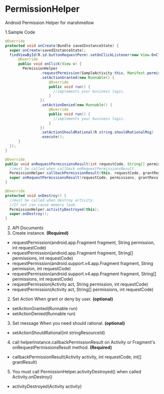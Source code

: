 # PermissionHelper
Android Permission Helper for marshmellow

1.Sample Code
```java
@Override
protected void onCreate(Bundle savedInstanceState) {
  super.onCreate(savedInstanceState);
  findViewById(R.id.buttonRequestPerm).setOnClickListener(new View.OnClickListener() {
      @Override
      public void onClick(View v) {
        PermissionHelper
                .requestPermission(SampleActivity.this, Manifest.permission.READ_EXTERNAL_STORAGE, 123)
                .setActionGranted(new Runnable() {
                    @Override
                    public void run() {
                      //implements your business logic.
                    }
                })
                .setActionDenied(new Runnable() {
                    @Override
                    public void run() {
                      //implements your business logic.
                    }
                })
                .setActionShouldRational(R.string.shouldRationalMsg)
                .execute();
      }
  });
}

@Override
public void onRequestPermissionsResult(int requestCode, String[] permissions, int[] grantResults) {
  //must be called when callback onRequestPermissionsResult.
  PermissionHelper.callbackPermissionResult(this, requestCode, grantResults);
  super.onRequestPermissionsResult(requestCode, permissions, grantResults);
}

@Override
protected void onDestroy() {
  //must be called when destroy activity.
  //If not can cause memory leak.
  PermissionHelper.activityDestroyed(this);
  super.onDestroy();
}
```

2. API Documents
1. Create instance. **(Required)**
 - requestPermission(android.app.Fragment fragment, String permission, int requestCode)
 - requestPermission(android.app.Fragment fragment, String[] permissions, int requestCode)
 - requestPermission(android.support.v4.app.Fragment fragment, String permission, int requestCode)
 - requestPermission(android.support.v4.app.Fragment fragment, String[] permissions, int requestCode)
 - requestPermission(Activity act, String permission, int requestCode)
 - requestPermission(Activity act, String[] permissions, int requestCode)
 
2. Set Action When grant or deny by user. **(optional)**
 - setActionGranted(Runnable run)
 - setActionDenied(Runnable run)

3. Set message When you need should rational. **(optional)**
 - setActionShouldRational(int stringResourceId)
 
4. call helperInstance.callbackPermissionResult on Activity or Fragment's onRequestPermissionsResult method. **(Required)**
 - callbackPermissionResult(Activity activity, int requestCode, int[] grantResult)
 
5. You must call PermissionHelper.activityDestroyed() when called Activity.onDestroy()
 - activityDestroyed(Activity activity)

